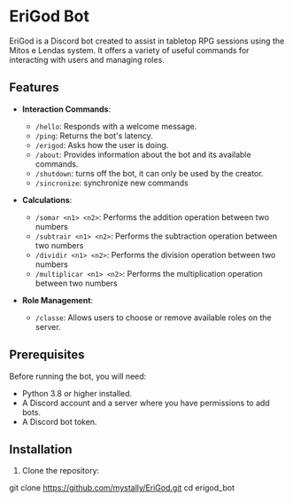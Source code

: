 # EriGod Bot

EriGod is a Discord bot created to assist in tabletop RPG sessions using the Mitos e Lendas system. It offers a variety of useful commands for interacting with users and managing roles.

## Features

- **Interaction Commands**:
  - `/hello`: Responds with a welcome message.
  - `/ping`: Returns the bot's latency.
  - `/erigod`: Asks how the user is doing.
  - `/about`: Provides information about the bot and its available commands.
  - `/shutdown`: turns off the bot, it can only be used by the creator.
  - `/sincronize`: synchronize new commands
  
  
- **Calculations**:
  - `/somar <n1> <n2>`: Performs the addition operation between two numbers 
  - `/subtrair <n1> <n2>`: Performs the subtraction operation between two numbers
  - `/dividir <n1> <n2>`: Performs the division  operation between two numbers 
  - `/multiplicar <n1> <n2>`: Performs the multiplication operation between two numbers

- **Role Management**:
  - `/classe`: Allows users to choose or remove available roles on the server.

## Prerequisites

Before running the bot, you will need:

- Python 3.8 or higher installed.
- A Discord account and a server where you have permissions to add bots.
- A Discord bot token.

## Installation

1. Clone the repository:

git clone https://github.com/mystally/EriGod.git
cd erigod_bot
